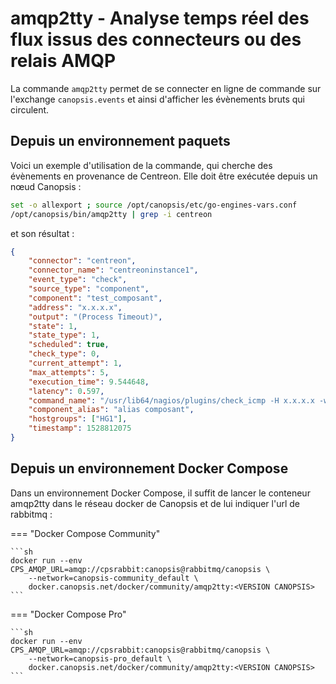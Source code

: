 # amqp2tty - Analyse temps réel des flux issus des connecteurs ou des relais AMQP

La commande `amqp2tty` permet de se connecter en ligne de commande sur l'exchange `canopsis.events` et ainsi d'afficher les évènements bruts qui circulent.

## Depuis un environnement paquets

Voici un exemple d'utilisation de la commande, qui cherche des évènements en provenance de Centreon. Elle doit être exécutée depuis un nœud Canopsis :
```sh
set -o allexport ; source /opt/canopsis/etc/go-engines-vars.conf
/opt/canopsis/bin/amqp2tty | grep -i centreon
```

et son résultat :
```json
{
    "connector": "centreon",
    "connector_name": "centreoninstance1",
    "event_type": "check",
    "source_type": "component",
    "component": "test_composant",
    "address": "x.x.x.x",
    "output": "(Process Timeout)",
    "state": 1,
    "state_type": 1,
    "scheduled": true,
    "check_type": 0,
    "current_attempt": 1,
    "max_attempts": 5,
    "execution_time": 9.544648,
    "latency": 0.597,
    "command_name": "/usr/lib64/nagios/plugins/check_icmp -H x.x.x.x -w 3000.0,80% -c 5000.0,100% -p 1",
    "component_alias": "alias composant",
    "hostgroups": ["HG1"],
    "timestamp": 1528812075
}
```

## Depuis un environnement Docker Compose

Dans un environnement Docker Compose, il suffit de lancer le conteneur amqp2tty
dans le réseau docker de Canopsis et de lui indiquer l'url de rabbitmq :


=== "Docker Compose Community"

    ```sh
    docker run --env CPS_AMQP_URL=amqp://cpsrabbit:canopsis@rabbitmq/canopsis \
    	--network=canopsis-community_default \
    	docker.canopsis.net/docker/community/amqp2tty:<VERSION CANOPSIS>
    ```

=== "Docker Compose Pro"

    ```sh
    docker run --env CPS_AMQP_URL=amqp://cpsrabbit:canopsis@rabbitmq/canopsis \
    	--network=canopsis-pro_default \
    	docker.canopsis.net/docker/community/amqp2tty:<VERSION CANOPSIS>
    ```


